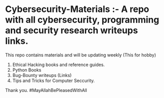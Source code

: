 # Cybersecurity-Materials :- A repo with all cybersecurity, programming and security research writeups links.
This repo contains materials and will be updating weekly (This for hobby)

1) Ethical Hacking books and reference guides.
2) Python Books
3) Bug-Bounty writeups (Links)
4) Tips and Tricks for Computer Seccurity.

Thank you. #MayAllahBePleasedWithAll
